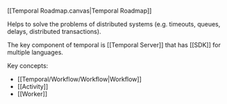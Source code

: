 [[Temporal Roadmap.canvas|Temporal Roadmap]]

Helps to solve the problems of distributed systems (e.g. timeouts, queues, delays, distributed transactions).

The key component of temporal is [[Temporal Server]] that has [[SDK]] for multiple languages.

Key concepts:
- [[Temporal/Workflow/Workflow|Workflow]]
- [[Activity]]
- [[Worker]]
